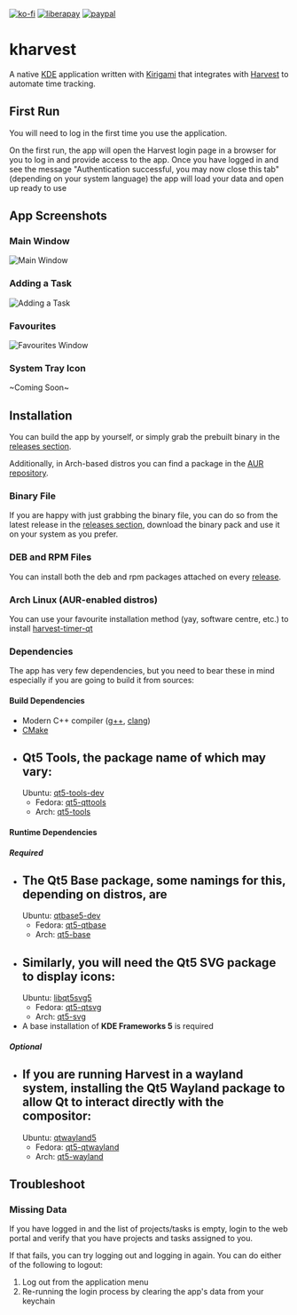 [![ko-fi](https://ko-fi.com/img/githubbutton_sm.svg)](https://ko-fi.com/U6U6ECJZ8)
[![liberapay](https://img.shields.io/liberapay/receives/jorge-barroso.svg?logo=liberapay)](https://liberapay.com/jorge-barroso/donate)
[![paypal](https://www.paypalobjects.com/en_US/i/btn/btn_donate_LG.gif)](https://paypal.me/jorgebaam)

# kharvest

A native [KDE](https://kde.org//) application written with [Kirigami](https://develop.kde.org/frameworks/kirigami//)
that integrates with [Harvest](https://www.getharvest.com) to automate time tracking.

## First Run

You will need to log in the first time you use the application.

On the first run, the app will open the Harvest login page in a browser for you to log in and provide access to the app.
Once you have logged in and see the message "Authentication successful, you may now close this tab" (depending on your
system language) the app will load your data and open up ready to use

## App Screenshots

### Main Window

![Main Window](/assets/main_window.png?raw=true "the main window of the application")

### Adding a Task

![Adding a Task](/assets/add_task_window.png?raw=true "the form to add a new task from the applications")

### Favourites

![Favourites Window](/assets/favourites_window.png?raw=true "the application with a separate dialog to quickly choose one of your saved tasks for quick access")

### System Tray Icon

[//]: # (![System Tray]&#40;/assets/systray_icon.png?raw=true "the app giving you quick access "&#41;)
~Coming Soon~

## Installation

You can build the app by yourself,
or simply grab the prebuilt binary in the [releases section](https://github.com/jorge-barroso/kharvest/releases).

Additionally, in Arch-based distros you can find a package in
the [AUR repository](https://aur.archlinux.org/packages/kharvest).

### Binary File

If you are happy with just grabbing the binary file,
you can do so from the latest release in the [releases section](https://github.com/jorge-barroso/kharvest/releases),
download the binary pack and use it on your system as you prefer.

### DEB and RPM Files

You can install both the deb and rpm packages attached on
every [release](https://github.com/jorge-barroso/kharvest/releases).

### Arch Linux (AUR-enabled distros)

You can use your favourite installation method (yay, software centre, etc.) to
install [harvest-timer-qt](https://aur.archlinux.org/packages/kharvest)

### Dependencies

The app has very few dependencies, but you need to bear these in mind especially if you are going to build it from
sources:

#### Build Dependencies

- Modern C++ compiler ([g++](https://gcc.gnu.org/), [clang](http://clang.org/))
- [CMake](https://cmake.org/)
- Qt5 Tools, the package name of which may vary:
    -
    Ubuntu: [qt5-tools-dev](https://packages.ubuntu.com/search?keywords=qt5-tools-dev&searchon=names&suite=all&section=all)
    - Fedora: [qt5-qttools](https://src.fedoraproject.org/rpms/qt5-qttools)
    - Arch: [qt5-tools](https://archlinux.org/packages/extra/x86_64/qt5-tools/)

#### Runtime Dependencies

##### Required

- The **Qt5 Base** package, some namings for this, depending on distros, are
    -
    Ubuntu: [qtbase5-dev](https://packages.ubuntu.com/search?keywords=qtbase5-dev&searchon=names&suite=all&section=all)
    - Fedora: [qt5-qtbase](https://src.fedoraproject.org/rpms/qt5-qtbase)
    - Arch: [qt5-base](https://archlinux.org/packages/extra/x86_64/qt5-base/)
- Similarly, you will need the **Qt5 SVG** package to display icons:
    -
    Ubuntu: [libqt5svg5](https://packages.ubuntu.com/search?suite=all&section=all&arch=any&keywords=libqt5svg5&searchon=names)
    - Fedora: [qt5-qtsvg](https://src.fedoraproject.org/rpms/qt5-qtsvg)
    - Arch: [qt5-svg](https://archlinux.org/packages/extra/x86_64/qt5-svg)
- A base installation of **KDE Frameworks 5** is required

##### Optional

- If you are running Harvest in a wayland system, installing the **Qt5 Wayland** package to allow Qt to interact
  directly with the compositor:
    -
    Ubuntu: [qtwayland5](https://packages.ubuntu.com/search?suite=all&section=all&arch=any&keywords=qtwayland5&searchon=names)
    - Fedora: [qt5-qtwayland](https://src.fedoraproject.org/rpms/qt5-qtwayland)
    - Arch: [qt5-wayland](https://archlinux.org/packages/extra/x86_64/qt5-wayland)

## Troubleshoot

### Missing Data

If you have logged in and the list of projects/tasks is empty, login to the web portal and verify that you have projects
and tasks assigned to you.

If that fails, you can try logging out and logging in again. You can do either of the following to logout:

1. Log out from the application menu
2. Re-running the login process by clearing the app's data from your keychain